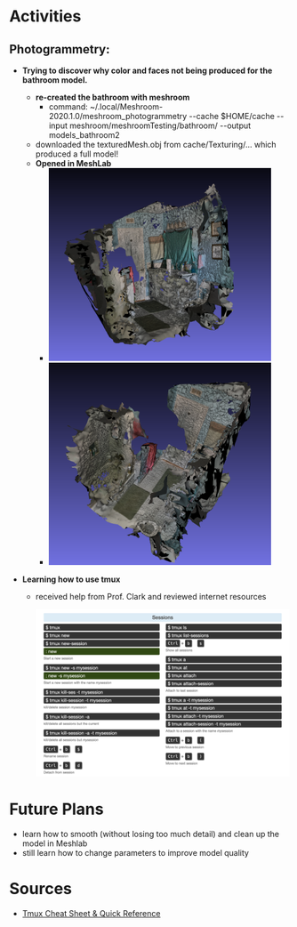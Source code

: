 # Activities

## Photogrammetry:

- **Trying to discover why color and faces not being produced for the bathroom model.**
  - **re-created the bathroom with meshroom**
    -  command: ~/.local/Meshroom-2020.1.0/meshroom_photogrammetry --cache $HOME/cache --input meshroom/meshroomTesting/bathroom/ --output models_bathroom2
  - downloaded the texturedMesh.obj from cache/Texturing/... which produced a full model!
  - **Opened in MeshLab** 
    - <img src="https://github.com/evelynhasama/CSResearch/blob/master/Spring2021-Reports/2021-04-06/bathroom1.png" width=400>
    - <img src="https://github.com/evelynhasama/CSResearch/blob/master/Spring2021-Reports/2021-04-06/bathroom2.png" width=400>
  
- **Learning how to use tmux** 
    - received help from Prof. Clark and reviewed internet resources
     
      <img src="https://github.com/evelynhasama/CSResearch/blob/master/Spring2021-Reports/2021-04-06/tmuxsheet.png" width=500>
      
# Future Plans

- learn how to smooth (without losing too much detail) and clean up the model in Meshlab
- still learn how to change parameters to improve model quality

# Sources

- [Tmux Cheat Sheet & Quick Reference](https://tmuxcheatsheet.com/)
